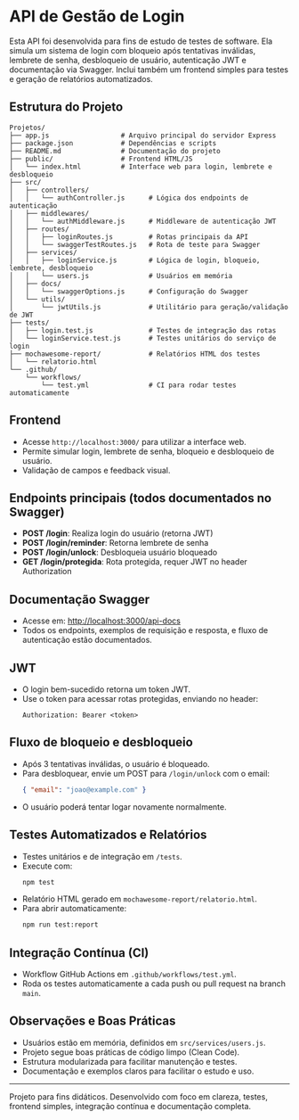 # API de Gestão de Login

Esta API foi desenvolvida para fins de estudo de testes de software. Ela simula um sistema de login com bloqueio após tentativas inválidas, lembrete de senha, desbloqueio de usuário, autenticação JWT e documentação via Swagger. Inclui também um frontend simples para testes e geração de relatórios automatizados.

## Estrutura do Projeto

```
Projetos/
├── app.js                  # Arquivo principal do servidor Express
├── package.json            # Dependências e scripts
├── README.md               # Documentação do projeto
├── public/                 # Frontend HTML/JS
│   └── index.html          # Interface web para login, lembrete e desbloqueio
├── src/
│   ├── controllers/
│   │   └── authController.js      # Lógica dos endpoints de autenticação
│   ├── middlewares/
│   │   └── authMiddleware.js      # Middleware de autenticação JWT
│   ├── routes/
│   │   ├── loginRoutes.js         # Rotas principais da API
│   │   └── swaggerTestRoutes.js   # Rota de teste para Swagger
│   ├── services/
│   │   ├── loginService.js        # Lógica de login, bloqueio, lembrete, desbloqueio
│   │   └── users.js               # Usuários em memória
│   ├── docs/
│   │   └── swaggerOptions.js      # Configuração do Swagger
│   └── utils/
│       └── jwtUtils.js            # Utilitário para geração/validação de JWT
├── tests/
│   ├── login.test.js              # Testes de integração das rotas
│   └── loginService.test.js       # Testes unitários do serviço de login
├── mochawesome-report/            # Relatórios HTML dos testes
│   └── relatorio.html
└── .github/
    └── workflows/
        └── test.yml               # CI para rodar testes automaticamente
```

## Frontend
- Acesse `http://localhost:3000/` para utilizar a interface web.
- Permite simular login, lembrete de senha, bloqueio e desbloqueio de usuário.
- Validação de campos e feedback visual.

## Endpoints principais (todos documentados no Swagger)
- **POST /login**: Realiza login do usuário (retorna JWT)
- **POST /login/reminder**: Retorna lembrete de senha
- **POST /login/unlock**: Desbloqueia usuário bloqueado
- **GET /login/protegida**: Rota protegida, requer JWT no header Authorization

## Documentação Swagger
- Acesse em: [http://localhost:3000/api-docs](http://localhost:3000/api-docs)
- Todos os endpoints, exemplos de requisição e resposta, e fluxo de autenticação estão documentados.

## JWT
- O login bem-sucedido retorna um token JWT.
- Use o token para acessar rotas protegidas, enviando no header:
  ```
  Authorization: Bearer <token>
  ```

## Fluxo de bloqueio e desbloqueio
- Após 3 tentativas inválidas, o usuário é bloqueado.
- Para desbloquear, envie um POST para `/login/unlock` com o email:
  ```json
  { "email": "joao@example.com" }
  ```
- O usuário poderá tentar logar novamente normalmente.

## Testes Automatizados e Relatórios
- Testes unitários e de integração em `/tests`.
- Execute com:
  ```bash
  npm test
  ```
- Relatório HTML gerado em `mochawesome-report/relatorio.html`.
- Para abrir automaticamente:
  ```bash
  npm run test:report
  ```

## Integração Contínua (CI)
- Workflow GitHub Actions em `.github/workflows/test.yml`.
- Roda os testes automaticamente a cada push ou pull request na branch `main`.

## Observações e Boas Práticas
- Usuários estão em memória, definidos em `src/services/users.js`.
- Projeto segue boas práticas de código limpo (Clean Code).
- Estrutura modularizada para facilitar manutenção e testes.
- Documentação e exemplos claros para facilitar o estudo e uso.

---

Projeto para fins didáticos. Desenvolvido com foco em clareza, testes, frontend simples, integração contínua e documentação completa. 